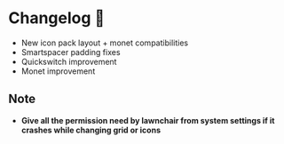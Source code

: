 # Changelog 🎉

- New icon pack layout + monet compatibilities 
- Smartspacer padding fixes
- Quickswitch improvement 
- Monet improvement 

## Note
- **Give all the permission need by lawnchair from system settings if it crashes while changing grid or icons**
